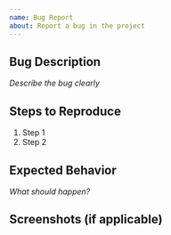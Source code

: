 ```yaml
---
name: Bug Report
about: Report a bug in the project
---
```


## Bug Description  
_Describe the bug clearly_  

## Steps to Reproduce  
1. Step 1  
2. Step 2  

## Expected Behavior  
_What should happen?_  

## Screenshots (if applicable)  

